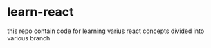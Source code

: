 # learn-react

this repo contain code for learning varius react concepts divided into various branch
